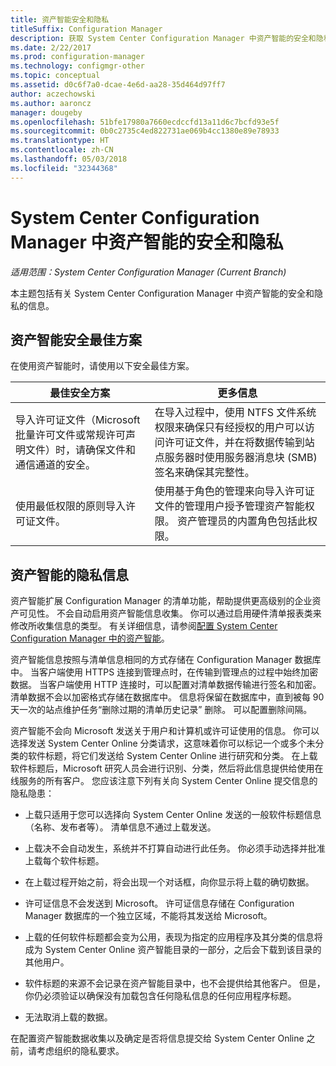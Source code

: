```yaml
---
title: 资产智能安全和隐私
titleSuffix: Configuration Manager
description: 获取 System Center Configuration Manager 中资产智能的安全和隐私信息。
ms.date: 2/22/2017
ms.prod: configuration-manager
ms.technology: configmgr-other
ms.topic: conceptual
ms.assetid: d0c6f7a0-dcae-4e6d-aa28-35d464d97ff7
author: aczechowski
ms.author: aaroncz
manager: dougeby
ms.openlocfilehash: 51bfe17980a7660ecdccfd13a11d6c7bcfd93e5f
ms.sourcegitcommit: 0b0c2735c4ed822731ae069b4cc1380e89e78933
ms.translationtype: HT
ms.contentlocale: zh-CN
ms.lasthandoff: 05/03/2018
ms.locfileid: "32344368"
---
```

# <a name="security-and-privacy-for-asset-intelligence-in-system-center-configuration-manager"></a>System Center Configuration Manager 中资产智能的安全和隐私

*适用范围：System Center Configuration Manager (Current Branch)*

本主题包括有关 System Center Configuration Manager 中资产智能的安全和隐私的信息。  

##  <a name="BKMK_Security_AI"></a> 资产智能安全最佳方案  
 在使用资产智能时，请使用以下安全最佳方案。  

|最佳安全方案|更多信息|  
|----------------------------|----------------------|  
|导入许可证文件（Microsoft 批量许可文件或常规许可声明文件）时，请确保文件和通信通道的安全。|在导入过程中，使用 NTFS 文件系统权限来确保只有经授权的用户可以访问许可证文件，并在将数据传输到站点服务器时使用服务器消息块 (SMB) 签名来确保其完整性。|  
|使用最低权限的原则导入许可证文件。|使用基于角色的管理来向导入许可证文件的管理用户授予管理资产智能权限。 资产管理员的内置角色包括此权限。|  

##  <a name="BKMK_Privacy_HardwareInventory"></a> 资产智能的隐私信息  
 资产智能扩展 Configuration Manager 的清单功能，帮助提供更高级别的企业资产可见性。 不会自动启用资产智能信息收集。 你可以通过启用硬件清单报表类来修改所收集信息的类型。 有关详细信息，请参阅[配置 System Center Configuration Manager 中的资产智能](../../../../core/clients/manage/asset-intelligence/configuring-asset-intelligence.md)。  

 资产智能信息按照与清单信息相同的方式存储在 Configuration Manager 数据库中。 当客户端使用 HTTPS 连接到管理点时，在传输到管理点的过程中始终加密数据。 当客户端使用 HTTP 连接时，可以配置对清单数据传输进行签名和加密。 清单数据不会以加密格式存储在数据库中。 信息将保留在数据库中，直到被每 90 天一次的站点维护任务“删除过期的清单历史记录”  删除。 可以配置删除间隔。  

 资产智能不会向 Microsoft 发送关于用户和计算机或许可证使用的信息。 你可以选择发送 System Center Online 分类请求，这意味着你可以标记一个或多个未分类的软件标题，将它们发送给 System Center Online 进行研究和分类。 在上载软件标题后，Microsoft 研究人员会进行识别、分类，然后将此信息提供给使用在线服务的所有客户。 您应该注意下列有关向 System Center Online 提交信息的隐私隐患：  

-   上载只适用于您可以选择向 System Center Online 发送的一般软件标题信息（名称、发布者等）。 清单信息不通过上载发送。  

-   上载决不会自动发生，系统并不打算自动进行此任务。 你必须手动选择并批准上载每个软件标题。  

-   在上载过程开始之前，将会出现一个对话框，向你显示将上载的确切数据。  

-   许可证信息不会发送到 Microsoft。 许可证信息存储在 Configuration Manager 数据库的一个独立区域，不能将其发送给 Microsoft。  

-   上载的任何软件标题都会变为公用，表现为指定的应用程序及其分类的信息将成为 System Center Online 资产智能目录的一部分，之后会下载到该目录的其他用户。  

-   软件标题的来源不会记录在资产智能目录中，也不会提供给其他客户。 但是，你仍必须验证以确保没有加载包含任何隐私信息的任何应用程序标题。  

-   无法取消上载的数据。  

 在配置资产智能数据收集以及确定是否将信息提交给 System Center Online 之前，请考虑组织的隐私要求。  
